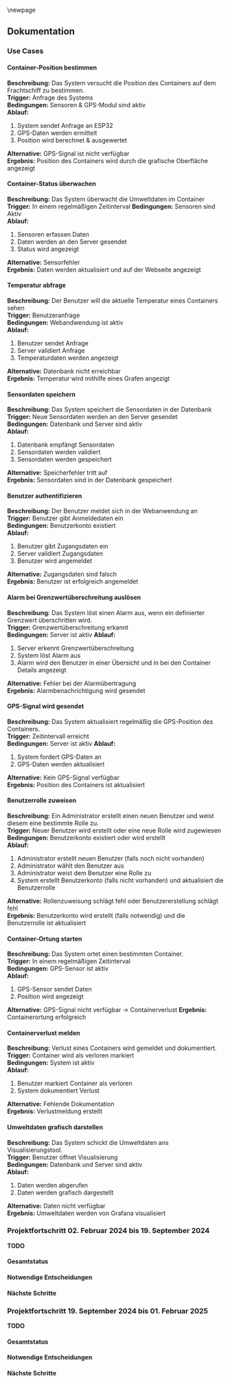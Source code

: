 \newpage

## Dokumentation

### Use Cases

#### Container-Position bestimmen

**Beschreibung:** Das System versucht die Position des Containers auf dem Frachtschiff zu bestimmen.  
**Trigger:** Anfrage des Systems  
**Bedingungen:** Sensoren & GPS-Modul sind aktiv  
**Ablauf:**

1. System sendet Anfrage an ESP32  
2. GPS-Daten werden ermittelt  
3. Position wird berechnet & ausgewertet  

**Alternative:** GPS-Signal ist nicht verfügbar  
**Ergebnis:** Position des Containers wird durch die grafische Oberfläche angezeigt

#### Container-Status überwachen

**Beschreibung:** Das System überwacht die Umweltdaten im Container  
**Trigger:** In einem regelmäßigen Zeitinterval
**Bedingungen:** Sensoren sind Aktiv  
**Ablauf:**

1. Sensoren erfassen Daten  
2. Daten werden an den Server gesendet  
3. Status wird angezeigt
 
**Alternative:** Sensorfehler  
**Ergebnis:** Daten werden aktualisiert und auf der Webseite angezeigt  

#### Temperatur abfrage

**Beschreibung:** Der Benutzer will die aktuelle Temperatur eines Containers sehen  
**Trigger:** Benutzeranfrage  
**Bedingungen:** Webandwendung ist aktiv  
**Ablauf:**

1. Benutzer sendet Anfrage  
2. Server validiert Anfrage  
3. Temperaturdaten werden angezeigt  

**Alternative:** Datenbank nicht erreichbar  
**Ergebnis:** Temperatur wird mithilfe eines Grafen angezigt  

#### Sensordaten speichern

**Beschreibung:** Das System speichert die Sensordaten in der Datenbank  
**Trigger:** Neue Sensordaten werden an den Server gesendet  
**Bedingungen:** Datenbank und Server sind aktiv  
**Ablauf:**

1. Datenbank empfängt Sensordaten  
2. Sensordaten werden validiert  
3. Sensordaten werden gespeichert  

**Alternative:** Speicherfehler tritt auf  
**Ergebnis:** Sensordaten sind in der Datenbank gespeichert  

#### Benutzer authentifizieren

**Beschreibung:** Der Benutzer meldet sich in der Webanwendung an  
**Trigger:** Benutzer gibt Anmeldedaten ein  
**Bedingungen:** Benutzerkonto existiert  
**Ablauf:**

1. Benutzer gibt Zugangsdaten ein  
2. Server validiert Zugangsdaten  
3. Benutzer wird angemeldet  

**Alternative:** Zugangsdaten sind falsch  
**Ergebnis:** Benutzer ist erfolgreich angemeldet  

#### Alarm bei Grenzwertüberschreitung auslösen

**Beschreibung:** Das System löst einen Alarm aus, wenn ein definierter Grenzwert überschritten wird.  
**Trigger:** Grenzwertüberschreitung erkannt  
**Bedingungen:** Server ist aktiv
**Ablauf:**

1. Server erkennt Grenzwertüberschreitung  
2. System löst Alarm aus  
3. Alarm wird den Benutzer in einer Übersicht und in bei den Container Details angezeigt

**Alternative:** Fehler bei der Alarmübertragung  
**Ergebnis:** Alarmbenachrichtigung wird gesendet  

#### GPS-Signal wird gesendet

**Beschreibung:** Das System aktualisiert regelmäßig die GPS-Position des Containers.  
**Trigger:** Zeitintervall erreicht  
**Bedingungen:** Server ist aktiv
**Ablauf:**

1. System fordert GPS-Daten an  
2. GPS-Daten werden aktualisiert  

**Alternative:** Kein GPS-Signal verfügbar  
**Ergebnis:** Position des Containers ist aktualisiert  

#### Benutzerrolle zuweisen

**Beschreibung:** Ein Administrator erstellt einen neuen Benutzer und weist diesem eine bestimmte Rolle zu.  
**Trigger:** Neuer Benutzer wird erstellt oder eine neue Rolle wird zugewiesen  
**Bedingungen:** Benutzerkonto existiert oder wird erstellt  
**Ablauf:**  

1. Administrator erstellt neuen Benutzer (falls noch nicht vorhanden)  
2. Administrator wählt den Benutzer aus  
3. Administrator weist dem Benutzer eine Rolle zu  
4. System erstellt Benutzerkonto (falls nicht vorhanden) und aktualisiert die Benutzerrolle  

**Alternative:** Rollenzuweisung schlägt fehl oder Benutzererstellung schlägt fehl  
**Ergebnis:** Benutzerkonto wird erstellt (falls notwendig) und die Benutzerrolle ist aktualisiert

#### Container-Ortung starten

**Beschreibung:** Das System ortet einen bestimmten Container.  
**Trigger:** In einem regelmäßigen Zeitinterval  
**Bedingungen:** GPS-Sensor ist aktiv  
**Ablauf:**

1. GPS-Sensor sendet Daten  
2. Position wird angezeigt  

**Alternative:** GPS-Signal nicht verfügbar -> Containerverlust
**Ergebnis:** Containerortung erfolgreich  

#### Containerverlust melden

**Beschreibung:** Verlust eines Containers wird gemeldet und dokumentiert.  
**Trigger:** Container wird als verloren markiert  
**Bedingungen:** System ist aktiv  
**Ablauf:**

1. Benutzer markiert Container als verloren  
2. System dokumentiert Verlust

**Alternative:** Fehlende Dokumentation  
**Ergebnis:** Verlustmeldung erstellt  

#### Umweltdaten grafisch darstellen

**Beschreibung:** Das System schickt die Umweltdaten ans Visualisierungstool.  
**Trigger:** Benutzer öffnet Visualisierung  
**Bedingungen:** Datenbank und Server sind aktiv  
**Ablauf:**

1. Daten werden abgerufen
2. Daten werden grafisch dargestellt  

**Alternative:** Daten nicht verfügbar  
**Ergebnis:** Umweltdaten werden von Grafana visualisiert

### Projektfortschritt 02. Februar 2024 bis 19. September 2024

**TODO**

#### Gesamtstatus

#### Notwendige Entscheidungen

#### Nächste Schritte

### Projektfortschritt 19. September 2024 bis 01. Februar 2025

**TODO**

#### Gesamtstatus

#### Notwendige Entscheidungen

#### Nächste Schritte

